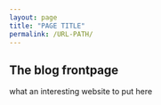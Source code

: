 ```yaml
---
layout: page
title: "PAGE TITLE"
permalink: /URL-PATH/
---
```

## The blog frontpage

what an interesting website to put here
